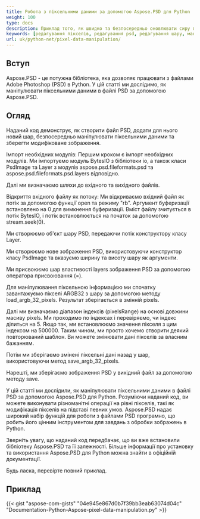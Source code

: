 ```yaml
---
title: Робота з піксельними даними за допомогою Aspose.PSD для Python
weight: 100
type: docs
description: Приклад того, як швидко та безпосередньо оновлювати сиру піксельну інформацію за допомогою API Python для формату PSD
keywords: [редагування пікселів, редагування psd, редагування шару, маніпулювання сирими даними, редагування psd-даних, psd api, python, зразок коду]
url: uk/python-net/pixel-data-manipulation/
---
```


## **Вступ**
Aspose.PSD - це потужна бібліотека, яка дозволяє працювати з файлами Adobe Photoshop (PSD) в Python. У цій статті ми дослідимо, як маніпулювати піксельними даними в файлі PSD за допомогою Aspose.PSD.

## **Огляд**
Наданий код демонструє, як створити файл PSD, додати для нього новий шар, безпосередньо маніпулювати піксельними даними та зберегти модифіковане зображення.

Імпорт необхідних модулів: Першим кроком є імпорт необхідних модулів. Ми імпортуємо модуль BytesIO з бібліотеки io, а також класи PsdImage та Layer з модулів aspose.psd.fileformats.psd та aspose.psd.fileformats.psd.layers відповідно.

Далі ми визначаємо шляхи до вхідного та вихідного файлів.

Відкриття вхідного файлу як потоку: Ми відкриваємо вхідний файл як потік за допомогою функції open та режиму "rb". Аргумент буферизації встановлено на 0 для вимкнення буферизації. Вміст файлу зчитується в потік BytesIO, і потік встановлюється на початок за допомогою stream.seek(0).

Ми створюємо об'єкт шару PSD, передаючи потік конструктору класу Layer.

Ми створюємо нове зображення PSD, використовуючи конструктор класу PsdImage та вказуємо ширину та висоту шару як аргументи.

Ми присвоюємо шар властивості layers зображення PSD за допомогою оператора присвоювання (=).

Для маніпулювання піксельною інформацією ми спочатку завантажуємо пікселі ARGB32 з шару за допомогою методу load_argb_32_pixels. Результат зберігається в змінній pixels.

Далі ми визначаємо діапазон індексів (pixelsRange) на основі довжини масиву pixels. Ми проходимо по індексах і перевіряємо, чи індекс ділиться на 5. Якщо так, ми встановлюємо значення пікселя з цим індексом на 500000. Таким чином, ми просто хочемо створити деякий повторюваний шаблон. Ви можете змінювати дані пікселів за власним бажанням.

Потім ми зберігаємо змінені піксельні дані назад у шар, використовуючи метод save_argb_32_pixels.

Нарешті, ми зберігаємо зображення PSD у вихідний файл за допомогою методу save.

У цій статті ми дослідили, як маніпулювати піксельними даними в файлі PSD за допомогою Aspose.PSD для Python. Розуміючи наданий код, ви можете виконувати різноманітні операції на рівні пікселів, такі як модифікація пікселів на підставі певних умов. Aspose.PSD надає широкий набір функцій для роботи з файлами PSD програмно, що робить його цінним інструментом для завдань з обробки зображень в Python.

Зверніть увагу, що наданий код передбачає, що ви вже встановили бібліотеку Aspose.PSD та її залежності. Більше інформації про установку та використання Aspose.PSD для Python можна знайти в офіційній документації.

Будь ласка, перевірте повний приклад.

## **Приклад**
{{< gist "aspose-com-gists" "04e945e867d0b7f39bb3eab63074d04c" "Documentation-Python-Aspose-pixel-data-manipulation.py" >}}

